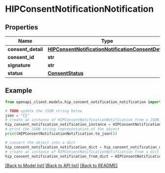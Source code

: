# HIPConsentNotificationNotification


## Properties

Name | Type | Description | Notes
------------ | ------------- | ------------- | -------------
**consent_detail** | [**HIPConsentNotificationNotificationConsentDetail**](HIPConsentNotificationNotificationConsentDetail.md) |  | 
**consent_id** | **str** |  | 
**signature** | **str** |  | 
**status** | [**ConsentStatus**](ConsentStatus.md) |  | 

## Example

```python
from openapi_client.models.hip_consent_notification_notification import HIPConsentNotificationNotification

# TODO update the JSON string below
json = "{}"
# create an instance of HIPConsentNotificationNotification from a JSON string
hip_consent_notification_notification_instance = HIPConsentNotificationNotification.from_json(json)
# print the JSON string representation of the object
print(HIPConsentNotificationNotification.to_json())

# convert the object into a dict
hip_consent_notification_notification_dict = hip_consent_notification_notification_instance.to_dict()
# create an instance of HIPConsentNotificationNotification from a dict
hip_consent_notification_notification_from_dict = HIPConsentNotificationNotification.from_dict(hip_consent_notification_notification_dict)
```
[[Back to Model list]](../README.md#documentation-for-models) [[Back to API list]](../README.md#documentation-for-api-endpoints) [[Back to README]](../README.md)


